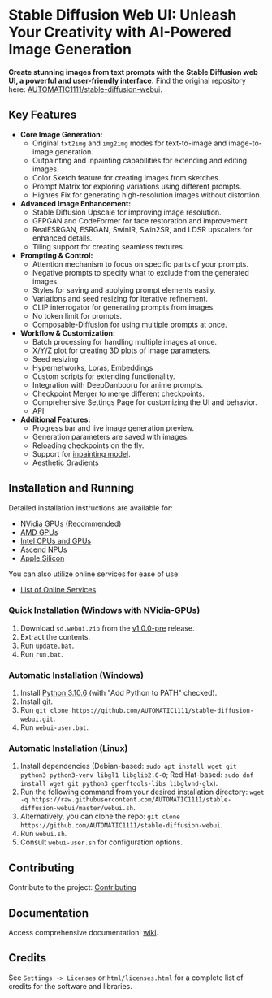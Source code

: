# Stable Diffusion Web UI: Unleash Your Creativity with AI-Powered Image Generation

**Create stunning images from text prompts with the Stable Diffusion web UI, a powerful and user-friendly interface.** Find the original repository here: [AUTOMATIC1111/stable-diffusion-webui](https://github.com/AUTOMATIC1111/stable-diffusion-webui).

## Key Features

*   **Core Image Generation:**
    *   Original `txt2img` and `img2img` modes for text-to-image and image-to-image generation.
    *   Outpainting and inpainting capabilities for extending and editing images.
    *   Color Sketch feature for creating images from sketches.
    *   Prompt Matrix for exploring variations using different prompts.
    *   Highres Fix for generating high-resolution images without distortion.
*   **Advanced Image Enhancement:**
    *   Stable Diffusion Upscale for improving image resolution.
    *   GFPGAN and CodeFormer for face restoration and improvement.
    *   RealESRGAN, ESRGAN, SwinIR, Swin2SR, and LDSR upscalers for enhanced details.
    *   Tiling support for creating seamless textures.
*   **Prompting & Control:**
    *   Attention mechanism to focus on specific parts of your prompts.
    *   Negative prompts to specify what to exclude from the generated images.
    *   Styles for saving and applying prompt elements easily.
    *   Variations and seed resizing for iterative refinement.
    *   CLIP interrogator for generating prompts from images.
    *   No token limit for prompts.
    *   Composable-Diffusion for using multiple prompts at once.
*   **Workflow & Customization:**
    *   Batch processing for handling multiple images at once.
    *   X/Y/Z plot for creating 3D plots of image parameters.
    *   Seed resizing
    *   Hypernetworks, Loras, Embeddings
    *   Custom scripts for extending functionality.
    *   Integration with DeepDanbooru for anime prompts.
    *   Checkpoint Merger to merge different checkpoints.
    *   Comprehensive Settings Page for customizing the UI and behavior.
    *   API
*   **Additional Features:**
    *   Progress bar and live image generation preview.
    *   Generation parameters are saved with images.
    *   Reloading checkpoints on the fly.
    *   Support for [inpainting model](https://github.com/runwayml/stable-diffusion#inpainting-with-stable-diffusion).
    *   [Aesthetic Gradients](https://github.com/AUTOMATIC1111/stable-diffusion-webui-aesthetic-gradients)

## Installation and Running

Detailed installation instructions are available for:

*   [NVidia GPUs](https://github.com/AUTOMATIC1111/stable-diffusion-webui/wiki/Install-and-Run-on-NVidia-GPUs) (Recommended)
*   [AMD GPUs](https://github.com/AUTOMATIC1111/stable-diffusion-webui/wiki/Install-and-Run-on-AMD-GPUs)
*   [Intel CPUs and GPUs](https://github.com/openvinotoolkit/stable-diffusion-webui/wiki/Installation-on-Intel-Silicon)
*   [Ascend NPUs](https://github.com/wangshuai09/stable-diffusion-webui/wiki/Install-and-run-on-Ascend-NPUs)
*   [Apple Silicon](https://github.com/AUTOMATIC1111/stable-diffusion-webui/wiki/Installation-on-Apple-Silicon)

You can also utilize online services for ease of use:

*   [List of Online Services](https://github.com/AUTOMATIC1111/stable-diffusion-webui/wiki/Online-Services)

### Quick Installation (Windows with NVidia-GPUs)

1.  Download `sd.webui.zip` from the [v1.0.0-pre](https://github.com/AUTOMATIC1111/stable-diffusion-webui/releases/tag/v1.0.0-pre) release.
2.  Extract the contents.
3.  Run `update.bat`.
4.  Run `run.bat`.

### Automatic Installation (Windows)

1.  Install [Python 3.10.6](https://www.python.org/downloads/release/python-3106/) (with "Add Python to PATH" checked).
2.  Install [git](https://git-scm.com/download/win).
3.  Run `git clone https://github.com/AUTOMATIC1111/stable-diffusion-webui.git`.
4.  Run `webui-user.bat`.

### Automatic Installation (Linux)

1.  Install dependencies (Debian-based: `sudo apt install wget git python3 python3-venv libgl1 libglib2.0-0`; Red Hat-based: `sudo dnf install wget git python3 gperftools-libs libglvnd-glx`).
2.  Run the following command from your desired installation directory: `wget -q https://raw.githubusercontent.com/AUTOMATIC1111/stable-diffusion-webui/master/webui.sh`.
3.  Alternatively, you can clone the repo: `git clone https://github.com/AUTOMATIC1111/stable-diffusion-webui`.
4.  Run `webui.sh`.
5.  Consult `webui-user.sh` for configuration options.

## Contributing

Contribute to the project: [Contributing](https://github.com/AUTOMATIC1111/stable-diffusion-webui/wiki/Contributing)

## Documentation

Access comprehensive documentation: [wiki](https://github.com/AUTOMATIC1111/stable-diffusion-webui/wiki).

## Credits

See `Settings -> Licenses` or `html/licenses.html` for a complete list of credits for the software and libraries.